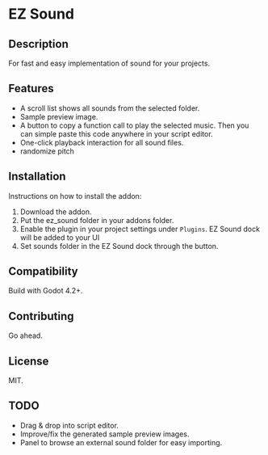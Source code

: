 # EZ Sound

## Description
For fast and easy implementation of sound for your projects.

## Features
- A scroll list shows all sounds from the selected folder.
- Sample preview image.
- A button to copy a function call to play the selected music. Then you can simple paste this code anywhere in your script editor.
- One-click playback interaction for all sound files.
- randomize pitch

## Installation
Instructions on how to install the addon:
1. Download the addon.
2. Put the ez_sound folder in your addons folder.
3. Enable the plugin in your project settings under `Plugins`. EZ Sound dock will be added to your UI
4. Set sounds folder in the EZ Sound dock through the button.


## Compatibility
Build with Godot 4.2+.

## Contributing
Go ahead.

## License
MIT.

## TODO
- Drag & drop into script editor.
- Improve/fix the generated sample preview images.
- Panel to browse an external sound folder for easy importing.
